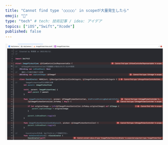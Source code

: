 ```yaml
---
title: "Cannot find type '○○○○○' in scopeが大量発生したら"
emoji: "🔖"
type: "tech" # tech: 技術記事 / idea: アイデア
topics: ["iOS","Swift","Xcode"]
published: false
---
```




![](/images/b1845b1dae61cc_1.png)